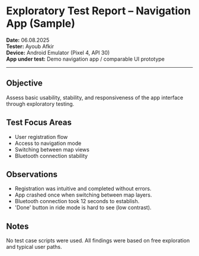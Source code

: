 # Exploratory Test Report – Navigation App (Sample)

**Date:** 06.08.2025  
**Tester:** Ayoub Afkir  
**Device:** Android Emulator (Pixel 4, API 30)  
**App under test:** Demo navigation app / comparable UI prototype

---

## Objective
Assess basic usability, stability, and responsiveness of the app interface through exploratory testing.

## Test Focus Areas
- User registration flow
- Access to navigation mode
- Switching between map views
- Bluetooth connection stability

## Observations
- Registration was intuitive and completed without errors.
- App crashed once when switching between map layers.
- Bluetooth connection took 12 seconds to establish.
- 'Done' button in ride mode is hard to see (low contrast).

## Notes
No test case scripts were used. All findings were based on free exploration and typical user paths.
